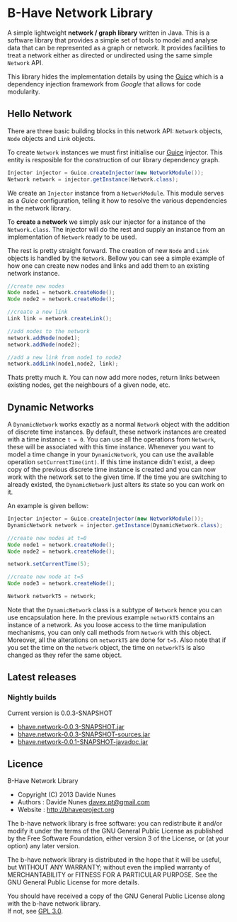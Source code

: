 # B-Have Network Library
A simple lightweight **network / graph library** written in Java. This is a software library that provides a simple set of tools 
to model and analyse data that can be represented as a graph or network. It provides facilities to treat a network
either as directed or undirected using the same simple `Network` API. 

This library hides the implementation details by using the [Guice](http://code.google.com/p/google-guice/)
which is a dependency injection framework from *Google* that allows for code modularity.

## Hello Network
There are three basic building blocks in this network API: `Network` objects, `Node` objects and `Link` objects.

To create `Network` instances we must first initialise our [Guice](http://code.google.com/p/google-guice/) injector. 
This entity is resposible for the construction of our library dependency graph. 

```java
Injector injector = Guice.createInjector(new NetworkModule());
Network network = injector.getInstance(Network.class);
```

We create an `Injector` instance from a `NetworkModule`. This module serves as a *Guice* configuration, telling 
it how to resolve the various dependencies in the network library.

To **create a network** we simply ask our injector for a instance of the `Network.class`. The injector 
will do the rest and supply an instance from an implementation of `Network` ready to be used.

The rest is pretty straight forward. The creation of new `Node` and `Link` objects is handled by the `Network`. 
Bellow you can see a simple example of how one can create new nodes and links and add them to an existing network 
instance.

```java
//create new nodes
Node node1 = network.createNode();
Node node2 = network.createNode();

//create a new link 
Link link = network.createLink();

//add nodes to the network
network.addNode(node1);
network.addNode(node2);

//add a new link from node1 to node2
network.addLink(node1,node2, link);
```

Thats pretty much it. You can now add more nodes, return links between existing nodes, get the neighbours of a 
given node, etc.

## Dynamic Networks
A `DynamicNetwork` works exactly as a normal `Network` object with the addition of discrete time instances. By default, these network instances are created with a time instance `t = 0`. You can use all the operations from `Network`, these will be
associated with this time instance. Whenever you want to model a time change in your `DynamicNetwork`, you can use the 
available operation `setCurrentTime(int)`. If this time instance didn't exist, a deep copy of the previous discrete time instance is created and you can now
work with the network set to the given time. If the time you are switching to already existed, the `DynamicNetwork` just 
alters its state so you can work on it.

An example is given bellow: 
```java
Injector injector = Guice.createInjector(new NetworkModule());
DynamicNetwork network = injector.getInstance(DynamicNetwork.class);

//create new nodes at t=0
Node node1 = network.createNode();
Node node2 = network.createNode();

network.setCurrentTime(5);

//create new node at t=5
Node node3 = network.createNode();

Network networkT5 = network;
```
Note that the `DynamicNetwork` class is a subtype of `Network` hence you can use encapsulation here. 
In the previous example `networkT5` contains an instance of a network. As you loose access to the time manipulation 
mechanisms, you can only call methods from `Network` with this object. Moreover, all the alterations on `networkT5` are
done for `t=5`. Also note that if you set the time on the `network` object, the time on `networkT5` is also changed as they 
refer the same object.


## Latest releases
### Nightly builds
Current version is 0.0.3-SNAPSHOT
* [bhave.network-0.0.3-SNAPSHOT.jar](https://mega.co.nz/#!7MQQhJTB!UpRSJXbPMy07ZOQJxyt0FU-dHP4eN7gsKox7RqaHwXU)
* [bhave.network-0.0.3-SNAPSHOT-sources.jar](https://mega.co.nz/#!zJpQ2CaJ!NUFCEGnLRU924QCJFCFpsTud7Ihq3_vEIU88tREBVqQ)
* [bhave.network-0.0.1-SNAPSHOT-javadoc.jar](https://mega.co.nz/#!3YR1VKzb!TXDRwR0Brqf9-7zZcxEfXUBxE95XYnwIleq7i20c3MY)

## Licence
 B-Have Network Library
 
 * Copyright (C) 2013 Davide Nunes 
 * Authors : Davide Nunes <davex.pt@gmail.com>
 * Website : http://bhaveproject.org
 
 The b-have network library is free software: you can redistribute it and/or modify
 it under the terms of the GNU General Public License as published by
 the Free Software Foundation, either version 3 of the License, or
 (at your option) any later version.
 
 The b-have network library is distributed in the hope that it will be useful,
 but WITHOUT ANY WARRANTY; without even the implied warranty of
 MERCHANTABILITY or FITNESS FOR A PARTICULAR PURPOSE.  See the
 GNU General Public License for more details.
 
 You should have received a copy of the GNU General Public License
 along with the b-have network library.  
 If not, see [GPL 3.0](http://www.gnu.org/licenses/gpl.html).
 
